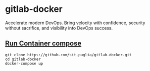# gitlab-docker
Accelerate modern DevOps. Bring velocity with confidence, security without sacrifice, and visibility into DevOps success.

## [Run Container compose](https://docs.gitlab.com/ee/install/docker.html#install-gitlab-using-docker-compose)

````
git clone https://github.com/sit-puglia/gitlab-docker.git
cd gitlab-docker
docker-compose up
````

